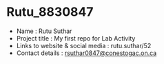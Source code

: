 # Rutu_8830847
- Name : Rutu Suthar
- Project title : My first repo for Lab Activity
- Links to website & social media : rutu.suthar/52
- Contact details : rsuthar0847@conestogac.on.ca
